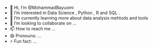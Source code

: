 - 👋 Hi, I’m @MohammadBayuomi
- 👀 I’m interested in Data Science , Python , R and SQL .
- 🌱 I’m currently learning more about data analysis mehtods and tools
- 💞️ I’m looking to collaborate on ...
- 📫 How to reach me ...
- 😄 Pronouns: ...
- ⚡ Fun fact: ...

<!---
MohammadBayuomi/MohammadBayuomi is a ✨ special ✨ repository because its `README.md` (this file) appears on your GitHub profile.
You can click the Preview link to take a look at your changes.
--->
